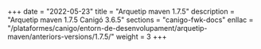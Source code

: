 +++
date        = "2022-05-23"
title       = "Arquetip maven 1.7.5"
description = "Arquetip maven 1.7.5 Canigó 3.6.5"
sections    = "canigo-fwk-docs"
enllac		= "/plataformes/canigo/entorn-de-desenvolupament/arquetip-maven/anteriors-versions/1.7.5/"
weight		= 3
+++
